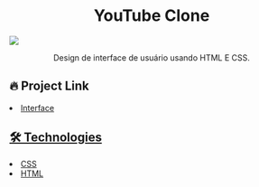 # <div align="center"> YouTube Clone </div>

<img src="./main.png" />
                             </a>
<p align="center"> Design de interface de usuário usando HTML E CSS. </p>

## 🔥 Project Link


<li><a href="https://joaovporto.github.io/youtube-clone/">Interface</li>

## 🛠️ Technologies



<li><a href="https://www.w3schools.com/css/">CSS</a></li>
<li><a href="https://www.w3schools.com/html/">HTML</a></li>


